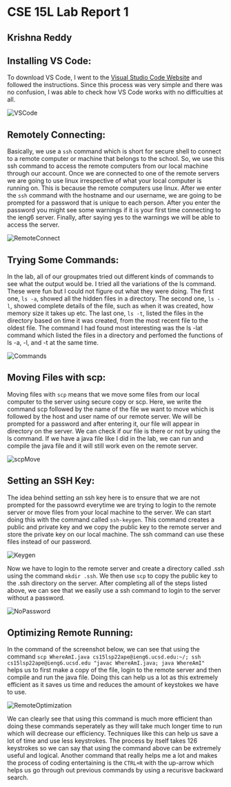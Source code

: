# **CSE 15L Lab Report 1**

## Krishna Reddy

## **Installing VS Code:**

To download VS Code, I went to the [Visual Studio Code Website](https://code.visualstudio.com/) and followed the instructions. Since this process was very simple and there was no confusion, I was able to check how VS Code works with no difficulties at all.

![VSCode](VSCode.png)

## **Remotely Connecting:**

 Basically, we use a ```ssh``` command which is short for secure shell to connect to a remote computer or machine that belongs to the school. So, we use this ssh command to access the remote computers from our local machine through our account. Once we are connected to one of the remote servers we are going to use linux irrespective of what your local computer is running on. This is because the remote computers use linux.
 After we enter the ```ssh``` command with the hostname and our username, we are going to be prompted for a password that is unique to each person. After you enter the password you might see some warnings if it is your first time connecting to the ieng6 server. Finally, after saying yes to the warnings we will be able to access the server.

 ![RemoteConnect](RemoteConnect.png)


## **Trying Some Commands:**

In the lab, all of our groupmates tried out different kinds of commands to see what the output would be. I tried all the variations of the ls command. These were fun but I could not figure out what they were doing. The first one, ```ls -a```, showed all the hidden files in a directory. The second one, ```ls -l```, showed complete details of the file, such as when it was created, how memory size it takes up etc. The last one, ```ls -t```, listed the files in the directory based on time it was created, from the most recent file to the oldest file. The command I had found most interesting was the ls -lat command which listed the files in a directory and perfomed the functions of ls -a, -l, and -t at the same time.

![Commands](Commands.png)

## **Moving Files with scp:**

Moving files with ```scp``` means that we move some files from our local computer to the server using secure copy or scp. Here, we write the command scp followed by the name of the file we want to move which is followed by the host and user name of our remote server. We will be prompted for a password and after entering it, our file will appear in directory on the server. We can check if our file is there or not by using the ls command. If we have a java file like I did in the lab, we can run and compile the java file and it will still work even on the remote server. 

![scpMove](scpMove.png)

## **Setting an SSH Key:**

The idea behind setting an ssh key here is to ensure that we are not prompted for the passowrd everytime we are trying to login to the remote server or move files from your local machine to the server. We can start doing this with the command called ```ssh-keygen```. This command creates a public and private key and we copy the public key to the remote server and store the private key on our local machine. The ssh command can use these files instead of our password. 

![Keygen](Keygen.png)

Now we have to login to the remote server and create a directory called .ssh using the command ```mkdir .ssh```. We then use ```scp``` to copy the public key to the .ssh directory on the server.
After completing all of the steps listed above, we can see that we easily use a ssh command to login to the server without a password. 

![NoPassword](NoPassword.png)

## **Optimizing Remote Running:**

In the command of the screenshot below, we can see that using the command ```scp WhereAmI.java cs15lsp22ape@ieng6.ucsd.edu:~/; ssh cs15lsp22ape@ieng6.ucsd.edu "javac WhereAmI.java; java WhereAmI" ``` helps us to first make a copy of the file, login to the remote server and then compile and run the java file. Doing this can help us a lot as this extremely efficient as it saves us time and reduces the amount of keystokes we have to use. 

![RemoteOptimization](RemoteOptimization.png)

We can clearly see that using this command is much more efficient than doing these commands seperately as they will take much longer time to run which will decrease our efficiency. Techniques like this can help us save a lot of time and use less keystrokes. The process by itself takes 126 keystrokes so we can say that using the command above can be extremely useful and logical. Another command that really helps me a lot and makes the process of coding entertaining is the ```CTRL+R``` with the up-arrow which helps us go through out previous commands by using a recurisve backward search.
